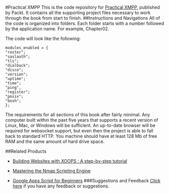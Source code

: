 #Practical XMPP
This is the code repository for [Practical XMPP](https://www.packtpub.com/networking-and-servers/practical-xmpp?utm_source=github&utm_medium=repository&utm_campaign=9781785287985), published by Packt. It contains all the supporting project files necessary to work through the book from start to finish.
##Instructions and Navigations
All of the code is organized into folders. Each folder starts with a number followed by the application name. For example, Chapter02.



The code will look like the following:
```
modules_enabled = {
"roster";
"saslauth";
"tls";
"dialback";
"disco";
"version";
"uptime";
"time";
"ping",
"register";
"posix";
"bosh";
};
```

The requirements for all sections of this book after fairly minimal. Any computer built within the past five years that supports a recent version of Linux, Mac, or Windows will be sufficient. An up-to-date browser will be required for websocket support, but even then the project is able to fall back to standard HTTP. You machine should have at least 128 Mb of free RAM and the same amount of hard drive space.

##Related Products
* [Building Websites with XOOPS : A step-by-step tutorial](https://www.packtpub.com/web-development/building-websites-xoops-step-step-tutorial?utm_source=github&utm_medium=repository&utm_campaign=9781904811282)

* [Mastering the Nmap Scripting Engine](https://www.packtpub.com/networking-and-servers/mastering-nmap-scripting-engine?utm_source=github&utm_medium=repository&utm_campaign=9781782168317)

* [Google Apps Script for Beginners](https://www.packtpub.com/web-development/google-apps-script-beginners?utm_source=github&utm_medium=repository&utm_campaign=9781783552177)
###Suggestions and Feedback
[Click here](https://docs.google.com/forms/d/e/1FAIpQLSe5qwunkGf6PUvzPirPDtuy1Du5Rlzew23UBp2S-P3wB-GcwQ/viewform) if you have any feedback or suggestions.
